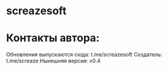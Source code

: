 # screazesoft
# Контакты автора:
Обновления выпускаются сюда: t.me/screazesoft
Создатель: t.me/screaze
Нынешняя версия: v0.4
